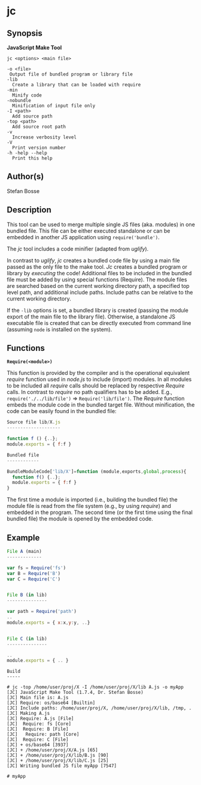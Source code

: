 # jc

## Synopsis

**JavaScript Make Tool**

```
jc <options> <main file>

-o <file>
 Output file of bundled program or library file
-lib
  Create a library that can be loaded with require
-min
  Minify code
-nobundle
  Minification of input file only
-I <path>
  Add source path
-top <path>
  Add source root path
-v 
  Increase verbosity level
-V 
  Print version number
-h -help --help
  Print this help
```

## Author(s)

Stefan Bosse


## Description

This tool can be used to merge multiple single JS files (aka. modules) in one bundled file. This file can be either executed standalone or can be embedded in another JS application using `require('bundle')`.

The *jc* tool includes a code minifier (adapted from *uglify*). 

In contrast to *uglify*, *jc* creates a bundled code file by using a main file passed as the only file to the make tool. *Jc* creates a bundled program or library by *executing* the code! Additional files to be included in the bundled file must be added by using special functions (Require). The module files are searched based on the current working directory path, a specified top level path, and additional include paths. Include paths can be relative to the current working directory.

If the `-lib` options is set, a bundled library is created (passing the module export of the main file to the library file). Otherwise, a standalone JS executable file is created that can be directly executed from command line (assuming `node` is installed on the system).


## Functions

**`Require(<module>)`**


This function is provided by the compiler and is the operational equivalent *require* function used in *node.js* to include (import) modules. In all modules to be included all *require* calls should be replaced by respective *Require* calls. In contrast to *require* no path qualifiers has to be added. E.g., `require('./../lib/file')` &rArr; `Require('lib/file')`. The *Require* function embeds the module code in the bundled target file. Without minification, the code can be easily found in the bundled file:

```javascript
Source file lib/X.js
--------------------

function f () {..}; 
module.exports = { f:f }

Bundled file
------------

BundleModuleCode['lib/X']=function (module,exports,global,process){
  function f() {..};
  module.exports = { f:f }
} 
```

The first time a module is imported (i.e., building the bundled file) the module file is read from the file system (e.g., by using *require*) and embedded in the program. The second time (or the first time using the final bundled file) the module is opened by the embedded code.

## Example


```javascript
File A (main)
-------------

var fs = Require('fs')
var B = Require('B')
var C = Require('C')


File B (in lib)
---------------

var path = Require('path')
..
module.exports = { x:x,y:y, ..}


File C (in lib)
---------------

..
module.exports = { .. }
```


```
Build
-----

# jc -top /home/user/proj/X -I /home/user/proj/X/lib A.js -o myApp
[JC] JavaScript Make Tool (1.7.4, Dr. Stefan Bosse)
[JC] Main file is: A.js
[JC] Require: os/base64 [Builtin]
[JC] Include paths: /home/user/proj/X, /home/user/proj/X/lib, /tmp, .
[JC] Making A.js
[JC] Require: A.js [File]
[JC]  Require: fs [Core]
[JC]  Require: B [File]
[JC]   Require: path [Core]
[JC]  Require: C [File]
[JC] + os/base64 [3937]
[JC] + /home/user/proj/X/A.js [65]
[JC] + /home/user/proj/X/lib/B.js [90]
[JC] + /home/user/proj/X/lib/C.js [25]
[JC] Writing bundled JS file myApp [7547]

# myApp
```



